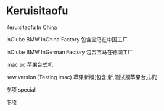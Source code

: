# Keruisitaofu
Keruisitaofu In China

InClube BMW InChina Factory
包含宝马在中国工厂

InClube BMW InGerman Factory
包含宝马在德国工厂

imac pc 
苹果台式机

new version (Testing imac)
苹果新版(包含,新,测试版苹果台式机)

专项 special

>
>
>
>
>
>
>
>
>
>


>
>
>
>
>
>
>
>
>
>


专项

